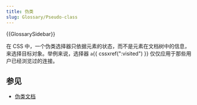 ```yaml
---
title: 伪类
slug: Glossary/Pseudo-class
---
```


{{GlossarySidebar}}

在 CSS 中，一个伪类选择器只依据元素的状态，而不是元素在文档树中的信息，来选择目标对象。举例来说，选择器 `a`{{ cssxref(":visited") }} 仅仅应用于那些用户已经浏览过的连接。

## 参见

- [伪类文档](/zh-CN/docs/Web/CSS/Pseudo-classes)
